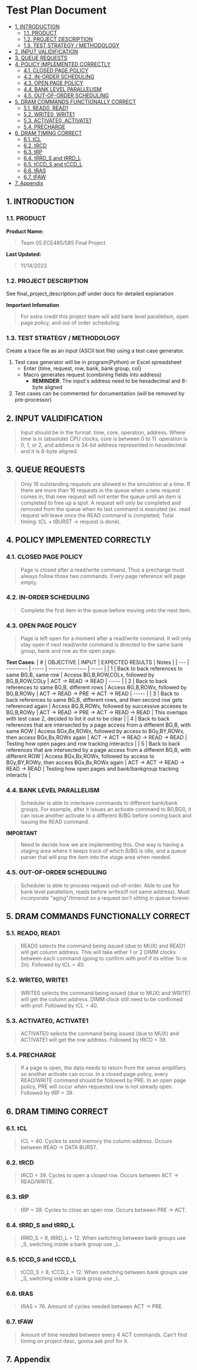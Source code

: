 # Test Plan Document <!-- omit in toc -->
- [1. INTRODUCTION](#1-introduction)
  - [1.1. PRODUCT](#11-product)
  - [1.2. PROJECT DESCRIPTION](#12-project-description)
  - [1.3. TEST STRATEGY / METHODOLOGY](#13-test-strategy--methodology)
- [2. INPUT VALIDIFICATION](#2-input-validification)
- [3. QUEUE REQUESTS](#3-queue-requests)
- [4. POLICY IMPLEMENTED CORRECTLY](#4-policy-implemented-correctly)
  - [4.1. CLOSED PAGE POLICY](#41-closed-page-policy)
  - [4.2. IN-ORDER SCHEDULING](#42-in-order-scheduling)
  - [4.3. OPEN PAGE POLICY](#43-open-page-policy)
  - [4.4. BANK LEVEL PARALLELISM](#44-bank-level-parallelism)
  - [4.5. OUT-OF-ORDER SCHEDULING](#45-out-of-order-scheduling)
- [5. DRAM COMMANDS FUNCTIONALLY CORRECT](#5-dram-commands-functionally-correct)
  - [5.1. READ0, READ1](#51-read0-read1)
  - [5.2. WRITE0, WRITE1](#52-write0-write1)
  - [5.3. ACTIVATE0, ACTIVATE1](#53-activate0-activate1)
  - [5.4. PRECHARGE](#54-precharge)
- [6. DRAM TIMING CORRECT](#6-dram-timing-correct)
  - [6.1. tCL](#61-tcl)
  - [6.2. tRCD](#62-trcd)
  - [6.3. tRP](#63-trp)
  - [6.4. tRRD\_S and tRRD\_L](#64-trrd_s-and-trrd_l)
  - [6.5. tCCD\_S and tCCD\_L](#65-tccd_s-and-tccd_l)
  - [6.6. tRAS](#66-tras)
  - [6.7. tFAW](#67-tfaw)
- [7. Appendix](#7-appendix)


## 1. INTRODUCTION

### 1.1. PRODUCT

**Product Name:** 
>Team 05 ECE485/585 Final Project

**Last Updated:** 
>11/14/2023

### 1.2. PROJECT DESCRIPTION

See final_project_description.pdf under docs for detailed explanation

**Important Infomation**
>For extra credit this project team will add bank level parallelism, open page policy, and out of order scheduling. 

### 1.3. TEST STRATEGY / METHODOLOGY

Create a trace file as an input (ASCII text file) using a test case generator.
1) Test case generator will be in program(Python) or Excel spreadsheet
   - Enter {time, request, row, bank, bank group, col}
   - Macro generates request (combining fields into address)
     - **REMINDER**: The input's address need to be hexadecimal and 8-byte aligned
2) Test cases can be commented for documentation (will be removed by pre-processor)

## 2. INPUT VALIDIFICATION
>Input should be in the format: time, core, operation, address. Where time is in (absolute) CPU clocks, core is between 0 to 11. operation is 0, 1, or 2, and address is 34-bit address represented in hexadecimal and it is 8-byte aligned. 

## 3. QUEUE REQUESTS
>Only 16 outstanding requests are allowed in the simulation at a time. If there are more than 16 requests in the queue when a new request comes in, that new request will not enter the queue until an item is completed to free up a spot. A request will only be completed and removed from the queue when its last command is executed (ex. read request will leave once the READ command is completed; Total timing: tCL + tBURST -> request is done).

## 4. POLICY IMPLEMENTED CORRECTLY
### 4.1. CLOSED PAGE POLICY
>Page is closed after a read/write command. Thus a precharge must always follow those two commands. Every page reference will page empty. 

### 4.2. IN-ORDER SCHEDULING
>Complete the first item in the queue before moving onto the next item. 
 
### 4.3. OPEN PAGE POLICY
>Page is left open for a moment after a read/write command. It will only stay open if next read/write command is directed to the same bank group, bank and row as the open page. 

**Test Cases**:
| \#  | OBJECTIVE | INPUT | EXPECTED RESULTS | Notes |
| --- | --------- | ----- | ---------------- | ----- |
| 1   | Back to back references to same BG,B, same row | Access BG,B,ROW,COLx, followed by BG,B,ROW,COLy | ACT -> READ -> READ | ----- |
| 2   | Back to back references to same BG,B, different rows | Access BG,B,ROWx, followed by BG,B,ROWy | ACT -> READ -> PRE -> ACT -> READ | ----- |
| 3   | Back to back references to same BG,B, different rows, and then second row gets referenced again | Access BG,B,ROWx, followed by successive acceses to BG,B,ROWy | ACT -> READ -> PRE -> ACT -> READ -> READ | This overlaps with test case 2, decided to list it out to be clear |
| 4   | Back to back references that are intersected by a page access from a different BG,B, with same ROW | Access BGx,Bx,ROWx, followed by access to BGy,BY,ROWx, then access BGx,Bx,ROWx again | ACT -> ACT -> READ -> READ -> READ | Testing how open pages and row tracking interactcs |
| 5   | Back to back references that are intersected by a page access from a different BG,B, with different ROW | Access BGx,Bx,ROWx, followed by access to BGy,BY,ROWy, then access BGx,Bx,ROWx again | ACT -> ACT -> READ -> READ -> READ | Testing how open pages and bank/bankgroup tracking interacts |

### 4.4. BANK LEVEL PARALLELISM
>Scheduler is able to interleave commands to different bank/bank groups. For example, after it issues an activate command to B0,BG0, it can issue another activate to a different B/BG before coming back and issuing the READ command.

**IMPORTANT**
>Need to decide how we are implementing this. One way is having a staging area where it keeps track of which B/BG is idle, and a queue parser that will pop the item into the stage area when needed.

### 4.5. OUT-OF-ORDER SCHEDULING
>Scheduler is able to process request out-of-order. Able to use for bank level parallelism, reads before writes(if not same address). Must incorporate "aging"/timeout so a request isn't sitting in queue forever.

## 5. DRAM COMMANDS FUNCTIONALLY CORRECT
### 5.1. READ0, READ1
>READ0 selects the command being issued (due to MUX) and READ1 will get column address. This will take either 1 or 2 DIMM clocks between each command (going to confirm with prof if its either 1n or 2n). Followed by tCL = 40.

### 5.2. WRITE0, WRITE1
>WRITE0 selects the command being issued (due to MUX) and WRITE1 will get the column address. DIMM clock still need to be confirmed with prof. Followed by tCL = 40.

### 5.3. ACTIVATE0, ACTIVATE1
>ACTIVATE0 selects the command being issued (due to MUX) and ACTIVATE1 will get the row address. Followed by tRCD = 39. 

### 5.4. PRECHARGE
>If a page is open, the data needs to return from the sense amplifiers so another activate can occur. In a closed page policy, every READ/WRITE command should be followed by PRE. In an open page policy, PRE will occur when requested row is not already open. Followed by tRP = 39.

## 6. DRAM TIMING CORRECT
### 6.1. tCL
>tCL = 40. Cycles to send memory the column address. Occurs between READ -> DATA BURST.

### 6.2. tRCD
>tRCD = 39. Cycles to open a closed row. Occurs between ACT -> READ/WRITE.

### 6.3. tRP
>tRP = 39. Cycles to close an open row. Occurs between PRE -> ACT.

### 6.4. tRRD_S and tRRD_L
>tRRD_S = 8, tRRD_L = 12. When switching between bank groups use _S, switching inside a bank group use _L.

### 6.5. tCCD_S and tCCD_L
>tCCD_S = 8, tCCD_L = 12. When switching between bank groups use _S, switching inside a bank group use _L.

### 6.6. tRAS
>tRAS = 76. Amount of cycles needed between ACT -> PRE.

### 6.7. tFAW
>Amount of time needed between every 4 ACT commands. Can't find timing on project desc, gonna ask prof for it. 

## 7. Appendix
